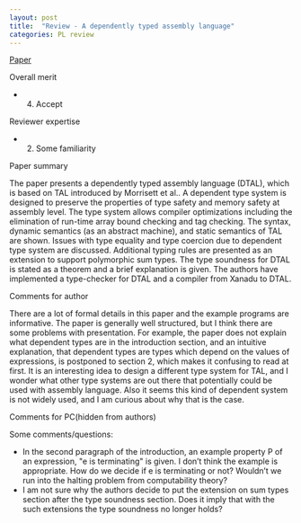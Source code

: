 ```yaml
---
layout: post
title:  "Review - A dependently typed assembly language"
categories: PL review
---
```


[Paper](https://www.cs.cmu.edu/~rwh/papers/dtal/OGI-CSE-99-008.pdf)

Overall merit
- 4. Accept

Reviewer expertise
- 2. Some familiarity

Paper summary

The paper presents a dependently typed assembly language (DTAL), which is based on TAL introduced by Morrisett et al.. A dependent type system is designed to preserve the properties of type safety and memory safety at assembly level. The type system allows compiler optimizations including the elimination of run-time array bound checking and tag checking. The syntax, dynamic semantics (as an abstract machine), and static semantics of TAL are shown. Issues with type equality and type coercion due to dependent type system are discussed. Additional typing rules are presented as an extension to support polymorphic sum types. The type soundness for DTAL is stated as a theorem and a brief explanation is given. The authors have implemented a type-checker for DTAL and a compiler from Xanadu to DTAL.

Comments for author

There are a lot of formal details in this paper and the example programs are informative. The paper is generally well structured, but I think there are some problems with presentation. For example, the paper does not explain what dependent types are in the introduction section, and an intuitive explanation, that dependent types are types which depend on the values of expressions, is postponed to section 2, which makes it confusing to read at first. It is an interesting idea to design a different type system for TAL, and I wonder what other type systems are out there that potentially could be used with assembly language. Also it seems this kind of dependent system is not widely used, and I am curious about why that is the case.

Comments for PC(hidden from authors)

Some comments/questions:
* In the second paragraph of the introduction, an example property
P of an expression, "e is terminating" is given. I don’t think the example is appropriate. How do we decide if e is terminating or not? Wouldn’t we run into the halting problem from computability theory?
* I am not sure why the authors decide to put the extension on sum types section after the type soundness section. Does it imply that with the such extensions the type soundness no longer holds?
